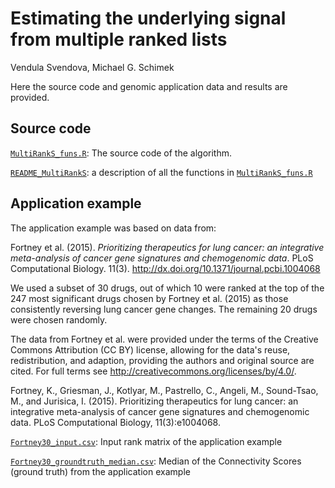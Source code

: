 # Estimating the underlying signal from multiple ranked lists
Vendula Svendova, Michael G. Schimek

Here the source code and genomic application data and results are provided.

## Source code

[`MultiRankS_funs.R`](https://github.com/svendula/Estimating-the-underlying-signal-from-multiple-ranked-lists/blob/master/MultiRankS_funs.R): The source code of the algorithm.

[`README_MultiRankS`](https://github.com/svendula/Estimating-the-underlying-signal-from-multiple-ranked-lists/blob/master/README_MultiRankS.md): a description of all the functions in [`MultiRankS_funs.R`](https://github.com/svendula/Estimating-the-underlying-signal-from-multiple-ranked-lists/blob/master/MultiRankS_funs.R)


## Application example

The application example was based on data from:

Fortney et al. (2015). _Prioritizing therapeutics for lung cancer: an integrative meta-analysis of cancer gene signatures and chemogenomic data_. PLoS Computational Biology. 11(3). <http://dx.doi.org/10.1371/journal.pcbi.1004068>

We used a subset of 30 drugs, out of which 10 were ranked at the top of the 247 most significant drugs chosen by Fortney et al. (2015) as those consistently reversing lung cancer gene changes. The remaining 20 drugs were chosen randomly.

The data from Fortney et al. were provided under the terms of the Creative Commons Attribution (CC BY) license, allowing for the data's reuse, redistribution, and adaption, providing the authors and original source are cited. For full terms see <http://creativecommons.org/licenses/by/4.0/>.

Fortney, K., Griesman, J., Kotlyar, M., Pastrello, C., Angeli, M., Sound-Tsao, M., and Jurisica, I. (2015). Prioritizing therapeutics for lung cancer: an integrative meta-analysis of cancer gene signatures and chemogenomic data. PLoS Computational Biology, 11(3):e1004068.


[`Fortney30_input.csv`](https://github.com/svendula/Estimating-the-underlying-signal-from-multiple-ranked-lists/blob/master/Fortney50_input.csv): Input rank matrix of the application example

[`Fortney30_groundtruth_median.csv`](https://github.com/svendula/Estimating-the-underlying-signal-from-multiple-ranked-lists/blob/master/Fortney50_groundtruth_median.csv): Median of the Connectivity Scores (ground truth) from the application example






